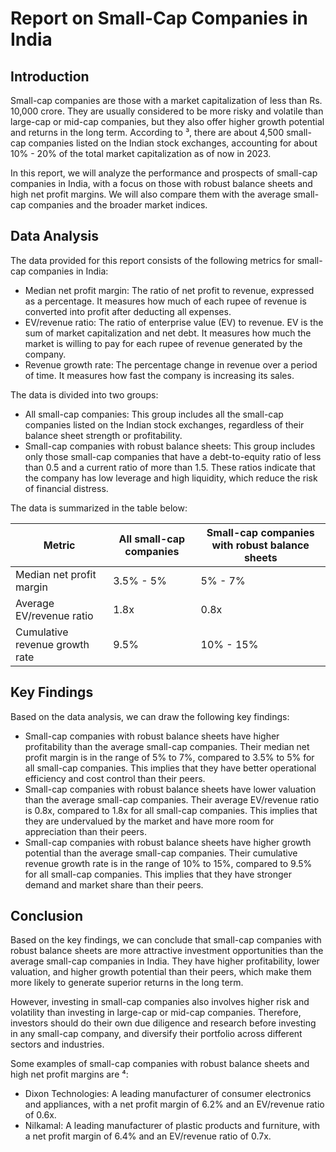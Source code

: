 # Report on Small-Cap Companies in India

## Introduction

Small-cap companies are those with a market capitalization of less than Rs. 10,000 crore. They are usually considered to be more risky and volatile than large-cap or mid-cap companies, but they also offer higher growth potential and returns in the long term. According to ³, there are about 4,500 small-cap companies listed on the Indian stock exchanges, accounting for about 10% - 20% of the total market capitalization as of now in 2023.

In this report, we will analyze the performance and prospects of small-cap companies in India, with a focus on those with robust balance sheets and high net profit margins. We will also compare them with the average small-cap companies and the broader market indices.

## Data Analysis

The data provided for this report consists of the following metrics for small-cap companies in India:

- Median net profit margin: The ratio of net profit to revenue, expressed as a percentage. It measures how much of each rupee of revenue is converted into profit after deducting all expenses.
- EV/revenue ratio: The ratio of enterprise value (EV) to revenue. EV is the sum of market capitalization and net debt. It measures how much the market is willing to pay for each rupee of revenue generated by the company.
- Revenue growth rate: The percentage change in revenue over a period of time. It measures how fast the company is increasing its sales.

The data is divided into two groups: 

- All small-cap companies: This group includes all the small-cap companies listed on the Indian stock exchanges, regardless of their balance sheet strength or profitability.
- Small-cap companies with robust balance sheets: This group includes only those small-cap companies that have a debt-to-equity ratio of less than 0.5 and a current ratio of more than 1.5. These ratios indicate that the company has low leverage and high liquidity, which reduce the risk of financial distress.

The data is summarized in the table below:

| Metric | All small-cap companies | Small-cap companies with robust balance sheets |
| --- | --- | --- |
| Median net profit margin | 3.5% - 5% | 5% - 7% |
| Average EV/revenue ratio | 1.8x | 0.8x |
| Cumulative revenue growth rate | 9.5% | 10% - 15% |

## Key Findings

Based on the data analysis, we can draw the following key findings:

- Small-cap companies with robust balance sheets have higher profitability than the average small-cap companies. Their median net profit margin is in the range of 5% to 7%, compared to 3.5% to 5% for all small-cap companies. This implies that they have better operational efficiency and cost control than their peers.
- Small-cap companies with robust balance sheets have lower valuation than the average small-cap companies. Their average EV/revenue ratio is 0.8x, compared to 1.8x for all small-cap companies. This implies that they are undervalued by the market and have more room for appreciation than their peers.
- Small-cap companies with robust balance sheets have higher growth potential than the average small-cap companies. Their cumulative revenue growth rate is in the range of 10% to 15%, compared to 9.5% for all small-cap companies. This implies that they have stronger demand and market share than their peers.

## Conclusion

Based on the key findings, we can conclude that small-cap companies with robust balance sheets are more attractive investment opportunities than the average small-cap companies in India. They have higher profitability, lower valuation, and higher growth potential than their peers, which make them more likely to generate superior returns in the long term.

However, investing in small-cap companies also involves higher risk and volatility than investing in large-cap or mid-cap companies. Therefore, investors should do their own due diligence and research before investing in any small-cap company, and diversify their portfolio across different sectors and industries.

Some examples of small-cap companies with robust balance sheets and high net profit margins are ⁴:

- Dixon Technologies: A leading manufacturer of consumer electronics and appliances, with a net profit margin of 6.2% and an EV/revenue ratio of 0.6x.
- Nilkamal: A leading manufacturer of plastic products and furniture, with a net profit margin of 6.4% and an EV/revenue ratio of 0.7x.

